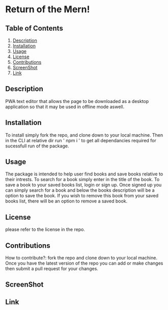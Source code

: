 # Return of the Mern!

## Table of Contents
1. [Description](#Discription)
2. [Installation](#Installation)
3. [Usage](#Usage)
4. [License ](#License )
5. [Contributions](#Contributions)
6. [ScreenShot](#ScreenShot)
7. [Link](#Link)
## Description 

PWA text editor that allows the page to be downloaded as a desktop application so that it may be used in offline mode aswell.

## Installation

To install simply fork the repo, and clone down to your local machine. Then in the CLI at relative dir run ' npm i ' to get all dependancies required for sucessfull run of the package.

## Usage

The package is intended to help user find books and save books relative to their intrests. To search for a book simply enter in the title of the book. To save a book to your saved books list, login or sign up. Once signed up you can simply search for a book and below the books description will be a option to save the book. If you wish to remove this book from your saved books list, there will be an option to remove a saved book.
## License 

please refer to the license in the repo.

## Contributions

How to contribute?: fork the repo and clone down to your local machine. Once you have the latest version of the repo you can add or make changes then submit a pull request for your changes.

## ScreenShot


## Link


